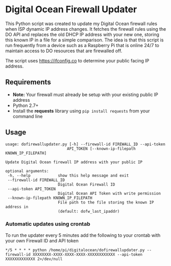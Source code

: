 # Digital Ocean Firewall Updater
This Python script was created to update my Digital Ocean firewall rules when ISP dynamic IP address changes.
 It fetches the firewall rules using the DO API and replaces the old DHCP IP address with your new one, storing this known 
 IP in a file for a simple comparison. The idea is that this script is run frequently from a device such as a Raspberry Pi 
 that is online 24/7 to maintain access to DO resources that are firewalled off.  
 
 The script uses https://ifconfig.co to determine your public facing IP address.
 
 ## Requirements
 * **Note:** Your firewall must already be setup with your existing public IP address
 * Python 2.7+  
 * Install the **requests** library using `pip install requests` from your command line
 
 ## Usage
 ```
usage: dofirewallupdater.py [-h] --firewall-id FIREWALL_ID --api-token
                            API_TOKEN [--known-ip-filepath KNOWN_IP_FILEPATH]

Update Digital Ocean firewall IP address with your public IP

optional arguments:
  -h, --help            show this help message and exit
  --firewall-id FIREWALL_ID
                        Digital Ocean Firewall ID
  --api-token API_TOKEN
                        Digital Ocean API Token with write permission
  --known-ip-filepath KNOWN_IP_FILEPATH
                        File path to the file storing the known IP address in
                        (default: dofw_last_ipaddr)
```

### Automatic updates using crontab 
To run the updater every 5 minutes add the following to your crontab with your own Firewall ID and API token 
```
*/5 * * * * python /home/pi/digitalocean/dofirewallupdater.py --firewall-id XXXXXXXX-XXXX-XXXX-XXXX-XXXXXXXXXXXX --api-token XXXXXXXXXXXXX 2>/dev/null
```
